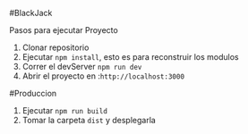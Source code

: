 #BlackJack

Pasos para ejecutar Proyecto

1. Clonar repositorio
2. Ejecutar `npm install`, esto es para reconstruir los modulos
3. Correr el devServer `npm run dev`
4. Abrir el proyecto en :`http://localhost:3000`

#Produccion

1. Ejecutar `npm run build`
2. Tomar la carpeta `dist` y desplegarla